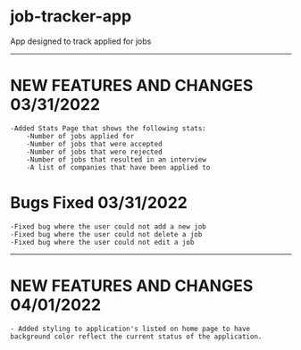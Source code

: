 # job-tracker-app
App designed to track applied for jobs

-----------------------------------------------------------
# NEW FEATURES AND CHANGES 03/31/2022
    -Added Stats Page that shows the following stats:
        -Number of jobs applied for
        -Number of jobs that were accepted
        -Number of jobs that were rejected
        -Number of jobs that resulted in an interview
        -A list of companies that have been applied to

# Bugs Fixed 03/31/2022
    -Fixed bug where the user could not add a new job
    -Fixed bug where the user could not delete a job
    -Fixed bug where the user could not edit a job


-----------------------------------------------------------

#  NEW FEATURES AND CHANGES 04/01/2022
    - Added styling to application's listed on home page to have background color reflect the current status of the application.
